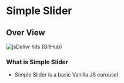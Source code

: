 # Simple Slider
## Over View
![jsDelivr hits (GitHub)](https://img.shields.io/jsdelivr/gh/hm/bb7hn/simpleSlider?color=green&style=plastic)
### What is Simple Slider
- Simple Slider is a basic Vanilla JS carousel


